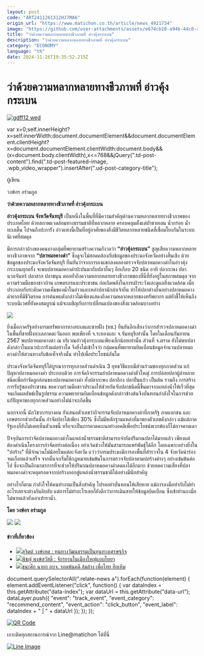```yaml
---
layout: post
code: "ART2411261312HJ7MA6"
origin_url: "https://www.matichon.co.th/article/news_4921734"
image: "https://github.com/user-attachments/assets/e674cb18-a94b-44c8-ac24-97a83a3b284b"
title: "ว่าด้วยความหลากหลายทางชีวภาพที่ อ่าวคุ้งกระเบน"
description: "ว่าด้วยความหลากหลายทางชีวภาพที่ อ่าวคุ้งกระเบน"
category: "ECONOMY"
language: "th"
date: 2024-11-26T19:35:52.215Z
---
```


# ว่าด้วยความหลากหลายทางชีวภาพที่ อ่าวคุ้งกระเบน

[![](https://www.matichon.co.th/wp-content/uploads/2024/11/gdff12-wed.jpg "gdff12 wed")](https://www.matichon.co.th/wp-content/uploads/2024/11/gdff12-wed.jpg)

var x=0;self.innerHeight?x=self.innerWidth:document.documentElement&&document.documentElement.clientHeight?x=document.documentElement.clientWidth:document.body&&(x=document.body.clientWidth),x<=768&&jQuery(".td-post-content").find(".td-post-featured-image, .wpb\_video\_wrapper").insertAfter(".ud-post-category-title");

ผู้เขียน

วงษ์อร อร่ามกูล

**ว่าด้วยความหลากหลายทางชีวภาพที่ อ่าวคุ้งกระเบน**

**อ่าวคุ้งกระเบน จังหวัดจันทบุรี** เป็นหนึ่งในพื้นที่ที่มีความสำคัญด้านความหลากหลายทางชีวภาพของประเทศไทย ด้วยสภาพแวดล้อมทางธรรมชาติที่หลากหลาย ครอบคลุมตั้งแต่ป่าชายเลน น้ำกร่อย น้ำทะเลตื้น ไปจนถึงปะการัง อ่าวแห่งนี้เป็นที่อยู่อาศัยของสิ่งมีชีวิตหลากหลายชนิดที่เชื่อมโยงกันในระบบนิเวศที่สมดุล

มีการกล่าวอ้างของคนบางกลุ่มที่พยายามสร้างความกังวลว่า **“อ่าวคุ้งกระเบน”** สูญเสียความหลากหลายทางชีวภาพจาก **“ปลาหมอคางดำ”** ซึ่งดูจะไม่สอดคล้องกับข้อมูลของประมงจังหวัดอย่างสิ้นเชิง ด้วยข้อมูลของประมงจังหวัดจันทบุรี ยืนยันว่าจากการลงแขกลงคลองตรวจจับปลาหมอคางดำในอ่าวคุ้งกระเบนทุกครั้ง จะพบปลาหมอคางดำปะปนมากับปลาอื่นๆ อีกเกือบ 20 ชนิด อาทิ ปลากะพง ปลานวลจันทร์ ปลาสาก ปลาขนุน ตอกย้ำถึงความหลากหลายทางชีวภาพของที่นี่ที่ยังอยู่ในสภาพสมดุล จากความร่วมมือของชาวบ้าน เกษตรกรและประชาชน ก่อเกิดพลังในการเฝ้าระวังและดูแลสิ่งแวดล้อม เมื่อประกอบกับระดับความเค็มของน้ำในอ่าวและเหล่าปลานักล่าเจ้าถิ่น ทำให้ปลาต่างถิ่นอย่างปลาหมอคางดำยากที่มีชีวิตรอด การค้นพบดังกล่าวไม่เพียงแสดงถึงความหลากหลายของทรัพยากร แต่ยังชี้ให้เห็นถึงระบบนิเวศที่ยังคงสมบูรณ์ แม้จะเผชิญกับการเปลี่ยนแปลงของสิ่งแวดล้อมบางอย่าง

![](https://www.matichon.co.th/wp-content/uploads/2024/11/3164746.jpg)

ยิ่งเมื่อภาครัฐอย่างกรมทรัพยากรทางทะเลและชายฝั่ง (ทช.) ยืนยันอีกเสียงว่าการสำรวจปลาหมอคางดำในพื้นที่ชายฝั่งทะเลภาคตะวันออก พบเพียงที่ จ.ระยองและ จ.จันทบุรีเท่านั้น โดยในเดือนกันยายน 2567 พบปลาหมอคางดำ ณ บริเวณอ่าวคุ้งกระเบนเพียงเล็กน้อยเท่านั้น ส่วนที่ จ.ตราด ยังไม่พบปลาดังกล่าวในแนวปะการังแต่อย่างใด จึงยิ่งไม่เข้าใจว่า กลุ่มคนที่พยายามบิดเบือนข้อมูลจำนวนปลาหมอคางดำให้สวนทางกับข้อเท็จจริงนั้น ทำไปเพื่อประโยชน์อันใด

ประมงจังหวัดจันทบุรีได้บูรณาการทุกภาคส่วนดำเนิน 3 ยุทธวิธีแบบมีส่วนร่วมของทุกภาคส่วน แก้ปัญหาปลาหมอคางดำ ประกอบด้วย การจัดกิจกรรมล่าปลาหมอคางดำตัวใหญ่ การปล่อยปลาผู้ล่าหลายชนิดเพื่อกำจัดลูกอ่อนของปลาหมอคางดำ ทั้งปลากะพง ปลาอีกง ปลาปิ่นแก้ว เป็นต้น รวมถึง การสร้างการรับรู้ของประชาชน ขอความร่วมมือชาวประมงให้ช่วยกันจับปลาชนิดนี้ขึ้นมาจากแหล่งน้ำให้เร็วที่สุดจนเกิดผลลัพธ์เป็นรูปธรรม ความพยายามบิดเบือนข้อมูลดังกล่าวข้างต้นจึงบั่นทอนกำลังใจในการช่วยแก้ปัญหาของทุกภาคส่วนอย่างไม่น่าจะเกิดขึ้น

นอกจากนี้ นักวิชาการบางคน ยังเสนอตัวเลขว่ากิจกรรมจับปลาหมอคางดำที่ภาครัฐ ภาคเอกชน และเกษตรกรช่วยกันนั้น กำจัดปลาได้เพียง 30% ซึ่งไม่มีหลักฐานแหล่งที่มาของตัวเลขดังกล่าว แม้แต่ภาครัฐเองก็ยังไม่เคยเห็นตัวเลขนี้ หรือจะเป็นการคาดคะเนอย่างอคติเพื่อประโยชน์พวกพ้องก็ไม่อาจคาดเดา

ปัจจุบันการกำจัดปลาหมอคางดำในแหล่งน้ำธรรมชาติสามารถจำกัดปริมาณปลาได้มากแล้ว เพียงแต่ต้องดำเนินโครงการกำจัดอย่างต่อเนื่อง อย่าเว้นช่วงให้มันสามารถแพร่พันธุ์ได้อีก โดยเฉพาะอย่างยิ่งใน “บ่อร้าง” ที่มีจำนวนไม่น้อยในแต่ละจังหวัด แว่วว่ากรมประมงมีการลงพื้นที่สำรวจใน 4 จังหวัดนำร่องจนเกือบแล้วเสร็จ จากนั้นจะเริ่มใช้กฎหมายเข้มข้นในการตรวจจับปลาตามบ่อร้างต่างๆ อย่างเข้มข้นต่อไป ซึ่งจะเป็นอีกมาตรการที่จะช่วยให้ปริมาณปลาหมอคางดำลดลงได้อีกมาก ช่วยลดความเสี่ยงที่ปลาหมอคางดำจะหลุดรอดจากบ่อร้างออกสู่แหล่งน้ำธรรมชาติได้อย่างมีนัยสำคัญ

อย่างไรก็ตาม กำลังใจให้คนทำงานเป็นสิ่งสำคัญ โปรดอย่าบั่นทอนให้เสียหาย แม้การลงมือทำกับไม่ทำอะไรเลยจะต่างกันลิบลับ แต่การไม่ทำอะไรเลยก็ยังดีกว่าการเดินสายให้ข้อมูลบิดเบือน ซึ่งเข้าทำนองมือไม่พายแล้วยังเอาเท้าราน้ำ.

**โดย วงษ์อร อร่ามกูล**

![](https://www.matichon.co.th/wp-content/uploads/2024/11/3164745.jpg) ![](https://www.matichon.co.th/wp-content/uploads/2024/11/3164747.jpg)

#### ข่าวที่เกี่ยวข้อง

*   [![](https://www.matichon.co.th/wp-content/uploads/2024/11/Lao_sticky_rice.jpg)สุจิตต์ วงษ์เทศ : ทุนทางวัฒนธรรมเป็นทุนทางเศรษฐกิจ](https://www.matichon.co.th/columnists/news_4921489)
*   [![](https://www.matichon.co.th/wp-content/uploads/2024/11/102611-1.jpg)พิชญ์ พงษ์สวัสดิ์ : จักรยานในเมืองใหญ่แบบไทยๆ](https://www.matichon.co.th/columnists/news_4917186)
*   [![](https://www.matichon.co.th/wp-content/uploads/2024/11/Online-234.jpg)ชนะศึก นายก อบจ. รอดพ้นคดี ล้มล้าง เพื่อไทย ฮึกเหิม](https://www.matichon.co.th/article/column-page-3/news_4919911)

document.querySelectorAll(".relate-news a").forEach(function(element) { element.addEventListener("click", function() { var dataIndex = this.getAttribute("data-index"); var dataUrl = this.getAttribute("data-url"); dataLayer.push({ "event": "track\_event", "event\_category": "recommend\_content", "event\_action": "click\_button", "event\_label": dataIndex + " | " + dataUrl }); }); });

[![QR Code](https://www.matichon.co.th/wp-content/uploads/2023/07/wob1371z.jpg)](https://lin.ee/ht0nDxX)

เกาะติดทุกสถานการณ์จาก Line@matichon ได้ที่นี่

[![Line Image](https://www.matichon.co.th/wp-content/uploads/2023/07/th.png)](https://lin.ee/ht0nDxX)